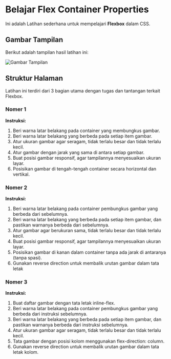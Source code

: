# Belajar Flex Container Properties

Ini adalah Latihan sederhana untuk mempelajari **Flexbox** dalam CSS.

## Gambar Tampilan
Berikut adalah tampilan hasil latihan ini:

![Gambar Tampilan](https://firebasestorage.googleapis.com/v0/b/tugasakhirapp-c5669.appspot.com/o/images%2FScreenshot%202024-09-09%20022908.jpg?alt=media&token=435298d3-e489-48e2-9a24-7f1f4f987a3c)

## Struktur Halaman
Latihan ini terdiri dari 3 bagian utama dengan tugas dan tantangan terkait Flexbox.

### Nomer 1
**Instruksi:**
1. Beri warna latar belakang pada container yang membungkus gambar.
2. Beri warna latar belakang yang berbeda pada setiap item gambar.
3. Atur ukuran gambar agar seragam, tidak terlalu besar dan tidak terlalu kecil.
4. Atur gambar dengan jarak yang sama di antara setiap gambar.
5. Buat posisi gambar responsif, agar tampilannya menyesuaikan ukuran layar.
6. Posisikan gambar di tengah-tengah container secara horizontal dan vertikal.

### Nomer 2
**Instruksi:**
1. Beri warna latar belakang pada container pembungkus gambar yang berbeda dari sebelumnya.
2. Beri warna latar belakang yang berbeda pada setiap item gambar, dan pastikan warnanya berbeda dari sebelumnya.
3. Atur gambar agar berukuran sama, tidak terlalu besar dan tidak terlalu kecil.
4. Buat posisi gambar responsif, agar tampilannya menyesuaikan ukuran layar.
5. Posisikan gambar di kanan dalam container tanpa ada jarak di antaranya (tanpa spasi).
6. Gunakan reverse direction untuk membalik urutan gambar dalam tata letak

### Nomer 3
**Instruksi:**
1. Buat daftar gambar dengan tata letak inline-flex.
2. Beri warna latar belakang pada container pembungkus gambar yang berbeda dari instruksi sebelumnya.
3. Beri warna latar belakang yang berbeda pada setiap item gambar, dan pastikan warnanya berbeda dari instruksi sebelumnya.
4. Atur ukuran gambar agar seragam, tidak terlalu besar dan tidak terlalu kecil.
5. Tata gambar dengan posisi kolom menggunakan flex-direction: column.
6. Gunakan reverse direction untuk membalik urutan gambar dalam tata letak kolom.
